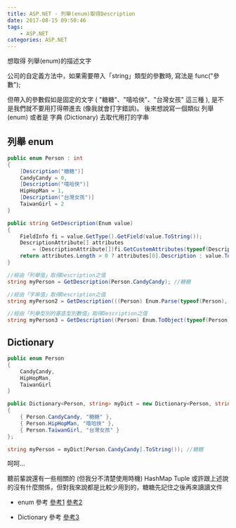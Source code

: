 ```yaml
---
title: ASP.NET - 列舉(enum)取得Description
date: 2017-08-15 09:50:46
tags:
    - ASP.NET
categories: ASP.NET
---
```


想取得 列舉(enum)的描述文字
<!-- more -->

公司的自定義方法中，如果需要帶入「string」類型的參數時, 寫法是 func("參數");

但帶入的參數假如是固定的文字 ( "糖糖"、"嘻哈俠"、"台灣女孩" 這三種 ), 是不是我們就不要用打得帶進去 (像我就會打字錯誤)。
後來想說寫一個類似 列舉(enum) 或者是 字典 (Dictionary) 去取代用打的字串

列舉 enum
---

```csharp
public enum Person : int
{
    [Description("糖糖")]
    CandyCandy = 0,
    [Description("嘻哈俠")]
    HipHopMan = 1,
    [Description("台灣女孩")]
    TaiwanGirl = 2
}

public string GetDescription(Enum value)
{
    FieldInfo fi = value.GetType().GetField(value.ToString());
    DescriptionAttribute[] attributes 
        = (DescriptionAttribute[])fi.GetCustomAttributes(typeof(DescriptionAttribute), false);
    return attributes.Length > 0 ? attributes[0].Description : value.ToString();
}

//經由「列舉值」取得Description之值
string myPerson = GetDescription(Person.CandyCandy); //糖糖

//經由「字串值」取得Description之值
string myPerson2 = GetDescription(((Person) Enum.Parse(typeof(Person), "HipHopMan"))); //嘻哈俠

//經由「列舉型別的基底型別數值」取得Description之值
string myPerson3 = GetDescription((Person) Enum.ToObject(typeof(Person), 2)) //台灣女孩
```


Dictionary
---

```csharp
public enum Person
{
    CandyCandy,
    HipHopMan,
    TaiwanGirl
}

public Dictionary<Person, string> myDict = new Dictionary<Person, string>() 
{ 
    { Person.CandyCandy, "糖糖" },
    { Person.HipHopMan, "嘻哈俠" },
    { Person.TaiwanGirl, "台灣女孩" }
};

string myPerson = myDict[Person.CandyCandy].ToString()); //糖糖
```

呵呵...

聽前輩說還有一些相關的 (但我分不清楚使用時機)
HashMap
Tuple
或許跟上述說的沒有什麼關係，但對我來說都是比較少用到的，糖糖先記住之後再來讀讀文件

- enum 參考
[參考1](http://www.petekcchen.com/2009/07/how-to-use-descriptionattribute-in-enum.html)
[參考2](https://stackoverflow.com/questions/9618670/dictionary-of-enum-values-as-strings)

- Dictionary 參考
[參考3](https://msdn.microsoft.com/zh-tw/library/ms132073(v=vs.85).aspx)

